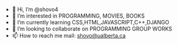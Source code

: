 - 👋 Hi, I’m @shovo4
- 👀 I’m interested in PROGRAMMING, MOVIES, BOOKS
- 🌱 I’m currently learning CSS,HTML,JAVASCRIPT,C++,DJANGO
- 💞️ I’m looking to collaborate on PROGRAMMING GROUP WORKS
- 📫 How to reach me mail: shovo@ualberta.ca

<!---
shovo4/shovo4 is a ✨ special ✨ repository because its `README.md` (this file) appears on your GitHub profile.
You can click the Preview link to take a look at your changes.
--->

